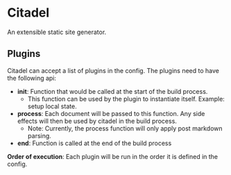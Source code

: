# Citadel

An extensible static site generator.

## Plugins

Citadel can accept a list of plugins in the config. The plugins need to have the following api:

- **init**: Function that would be called at the start of the build process.
  - This function can be used by the plugin to instantiate itself. Example: setup local state.
- **process**: Each document will be passed to this function. Any side effects will then be used by citadel in the build process.
  - Note: Currently, the process function will only apply post markdown parsing.
- **end**: Function is called at the end of the build process

**Order of execution**: Each plugin will be run in the order it is defined in the config.
